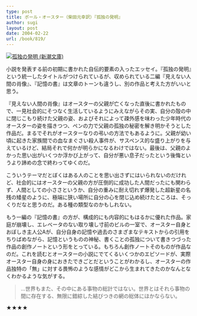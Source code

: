 ```yaml
---
type: post
title: ポール・オースター（柴田元幸訳）『孤独の発明』
author: sugi
layout: post
date: 2004-02-22
url: /book/819/
---
```

<a href="http://www.amazon.co.jp/exec/obidos/ASIN/410245103X/chezsugi-22/ref=nosim/" name="amazletlink" target="_blank"><img src="http://ecx.images-amazon.com/images/I/61ENAFQSKHL.jpg" alt="孤独の発明 (新潮文庫)" class="alignleft" /></a>

小説を発表する前の初期に書かれた自伝的要素の入ったエッセイ。『孤独の発明』という統一したタイトルがつけられているが、収められている二編『見えない人間の肖像』、『記憶の書』は文章のトーンも違うし、別の作品と考えた方がいいと思う。

『見えない人間の肖像』はオースターの父親が亡くなった直後に書かれたもので、一見社会的にそつなく生活しているようにみえながらその実、自分の殻の中に閉じこもり続けた父親の姿、およびそれによって疎外感を味わった少年時代のオースターの姿を描きつつ、ペンの力で父親の孤独の秘密を解き明かそうとした作品だ。まるでそれがオースターなりの弔いの方法でもあるように。父親が幼い頃に起きた家族間での血なまぐさい殺人事件が、サスペンス的な盛り上がりを与えているけど、結局それで何かが明らかになるわけではない。最後は、父親のよかった思い出がいくつか浮かび上がって、自分が悪い息子だったという後悔というより諦めの念で終わってゆくのだ。

こういうテーマだとぼくはある人のことを思い出さずにはいられないのだけれど、社会的にはオースターの父親の方が圧倒的に成功した人間だったにも関わらず、人間としての小ささというか、自分の重みに耐え切れず爆発した超新星の名残の矮星のように、極端に狭い場所に自分の心を閉じ込め続けたところは、そっくりだなと思うのだ。ある種の類型なのかもしれない。

もう一編の『記憶の書』の方が、構成的にも内容的にもはるかに優れた作品。家庭が崩壊し、エレベータのない取り壊し寸前のビルの一室で、オースター自身とおぼしき主人公Aが、自分自身の記憶や過去のさまざまなテキストからの引用をちりばめながら、記憶というものの神秘、書くことの孤独について書きつづった作品の創作ノートという形をとっている。もちろん創作ノートそのものが作品なのだ。これを読むとオースターの小説にでてくるいくつかのエピソードが、実際オースター自身の身におきたできごとだということがわかるし、オースターの作品独特の「無」に対する畏怖のような感情がどこから生まれてきたのかなんとなくわかるような気がする。

>...世界もまた、その中にある事物の総計ではない。世界とはそれら事物の間に存在する、無限に錯綜した結びつきの網の総体にほかならない。

★★★★
